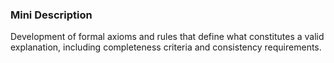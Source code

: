 ### Mini Description

Development of formal axioms and rules that define what constitutes a valid explanation, including completeness criteria and consistency requirements.
